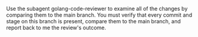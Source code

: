 Use the subagent golang-code-reviewer to examine all of the changes by comparing them to the main branch. You must verify that every commit and stage on this branch is present, compare them to the main branch, and report back to me the review's outcome.
